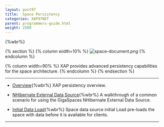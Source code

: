 ```yaml
---
layout: post97
title:  Space Persistency
categories: XAP97NET
parent: programmers-guide.html
weight: 2500
---
```


{%wbr%}


{% section %}
{% column  width=10% %}
![space-document.png](/attachment_files/subject/persistence.png)
{% endcolumn %}

{% column width=90% %}
XAP provides advanced persistency capabilities for the space architecture.
{% endcolumn %}
{% endsection %}

<hr/>


- [Overview](./space-persistency.html){%wbr%}
XAP persistency overview.


- [NHibernate External Data Source](./hibernate-space-persistency.html){%wbr%}
A walkthrough of a common scenario for using the GigaSpaces NHibernate External Data Source.

- [Initial Data Load](./space-persistency-initial-load.html){%wbr%}
Space data source initial Load pre-loads the space with data before it is available for clients.

<hr/>



